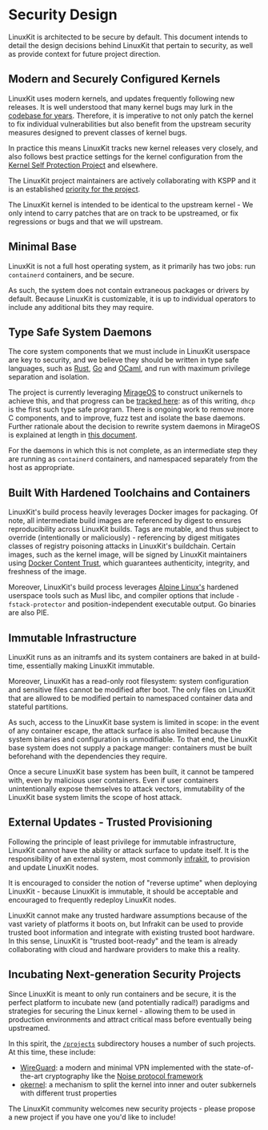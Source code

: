 # Security Design

LinuxKit is architected to be secure by default. This document intends to detail the design decisions behind LinuxKit that
pertain to security, as well as provide context for future project direction.


## Modern and Securely Configured Kernels

LinuxKit uses modern kernels, and updates frequently following new releases. It is well understood that many kernel bugs
may lurk in the [codebase for years](https://lwn.net/Articles/410606/). Therefore, it is imperative to not only patch
the kernel to fix individual vulnerabilities but also benefit from the upstream security measures designed to prevent
classes of kernel bugs.

In practice this means LinuxKit tracks new kernel releases very closely, and also follows best practice settings for the
kernel configuration from the [Kernel Self Protection Project](https://kernsec.org/wiki/index.php/Kernel_Self_Protection_Project)
and elsewhere.

The LinuxKit project maintainers are actively collaborating with KSPP and it is an established [priority for the project](../projects/kspp/roadmap.md).

The LinuxKit kernel is intended to be identical to the upstream kernel - We only intend to carry patches that are on track
to be upstreamed, or fix regressions or bugs and that we will upstream.


## Minimal Base

LinuxKit is not a full host operating system, as it primarily has two jobs: run `containerd` containers, and be secure.

As such, the system does not contain extraneous packages or drivers by default. Because LinuxKit is customizable, it is up to
individual operators to include any additional bits they may require.


## Type Safe System Daemons

The core system components that we must include in LinuxKit userspace are key to security, and we believe
they should be written in type safe languages, such as [Rust](https://www.rust-lang.org/en-US/), [Go](https://golang.org/)
and [OCaml](http://www.ocaml.org/), and run with maximum privilege separation and isolation.

The project is currently leveraging [MirageOS](https://mirage.io/) to construct unikernels to achieve this, and that progress can be
[tracked here](../projects/miragesdk/roadmap.md): as of this writing, `dhcp` is the first such type safe program.
There is ongoing work to remove more C components, and to improve, fuzz test and isolate the base daemons.
Further rationale about the decision to rewrite system daemons in MirageOS is explained at length in [this document](../projects/miragesdk/README.md).

For the daemons in which this is not complete, as an intermediate step they are running as `containerd` containers,
and namespaced separately from the host as appropriate.


## Built With Hardened Toolchains and Containers

LinuxKit's build process heavily leverages Docker images for packaging. Of note, all intermediate build images
are referenced by digest to ensures reproducibility across LinuxKit builds. Tags are mutable, and thus subject to override
(intentionally or maliciously) - referencing by digest mitigates classes of registry poisoning attacks in LinuxKit's buildchain.
Certain images, such as the kernel image, will be signed by LinuxKit maintainers using [Docker Content Trust](https://docs.docker.com/engine/security/trust/content_trust/),
which guarantees authenticity, integrity, and freshness of the image.

Moreover, LinuxKit's build process leverages [Alpine Linux's](https://alpinelinux.org/) hardened userspace tools such as
Musl libc, and compiler options that include `-fstack-protector` and position-independent executable output. Go binaries
are also PIE.


## Immutable Infrastructure

LinuxKit runs as an initramfs and its system containers are baked in at build-time, essentially making LinuxKit immutable.

Moreover, LinuxKit has a read-only root filesystem: system configuration and sensitive files cannot be modified after boot.
The only files on LinuxKit that are allowed to be modified pertain to namespaced container data and stateful partitions.

As such, access to the LinuxKit base system is limited in scope: in the event of any container escape, the attack surface
is also limited because the system binaries and configuration is unmodifiable. To that end, the LinuxKit base system does not
supply a package manger: containers must be built beforehand with the dependencies they require.

Once a secure LinuxKit base system has been built, it cannot be tampered with, even by malicious user containers. Even if user
containers unintentionally expose themselves to attack vectors, immutability of the LinuxKit base system limits the scope of
host attack.


## External Updates - Trusted Provisioning

Following the principle of least privilege for immutable infrastructure, LinuxKit cannot have the ability or attack surface 
to update itself. It is the responsibility of an external system, most commonly [infrakit](https://github.com/docker/infrakit), to provision
and update LinuxKit nodes.

It is encouraged to consider the notion of "reverse uptime" when deploying LinuxKit - because LinuxKit is immutable, it should be
acceptable and encouraged to frequently redeploy LinuxKit nodes.

LinuxKit cannot make any trusted hardware assumptions because of the vast variety of platforms it boots on, but Infrakit
can be used to provide trusted boot information and integrate with existing trusted boot hardware. In this sense, LinuxKit is
"trusted boot-ready" and the team is already collaborating with cloud and hardware providers to make this a reality.


## Incubating Next-generation Security Projects

Since LinuxKit is meant to only run containers and be secure, it is the perfect platform to incubate new (and potentially radical!)
paradigms and strategies for securing the Linux kernel - allowing them to be used in production environments and attract
critical mass before eventually being upstreamed.

In this spirit, the [`/projects`](../projects) subdirectory houses a number of such projects. At this time, these include:
- [WireGuard](../projects/wireguard/roadmap.md): a modern and minimal VPN implemented with the state-of-the-art cryptography
like the [Noise protocol framework](http://www.noiseprotocol.org/)
- [okernel](../projects/okernel/README.md): a mechanism to split the kernel into inner and outer subkernels with different trust properties

The LinuxKit community welcomes new security projects - please propose a new project if you have one you'd like to include!
